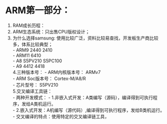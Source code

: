 #  ARM第一部分： 
  1. RAM成长历程：  
  2. ARM生态系统：只出售CPU版权设计；  
  3. 为什么选择samsung: 使用比较广泛，资料比较易查找，开发板生产商比较多，体系比较典型；  
    - ARM9    2440   2410  
    - ARM11   6410    
    - A8      S5PV210  S5PC100  
    - A9      4412   4418   
  4.三种版本号：
    - ARM内核版本号：  ARMv7  
    - ARM Soc版本号：  Cortex-M/A8/R  
    - 芯片型号：       S5PV210   
  5.交叉编译工具链：  
    - 两种开发模式：
    - 1.非嵌入式开发：A类编写（源码），编译得到可执行程序，发给A类机运行。  
    - 2.嵌入式开发：A机编写（源代码）,编译得到可执行程序，发给B类机运行。  
    - 交叉编译的特点：使用特定的交叉编译链工具，
